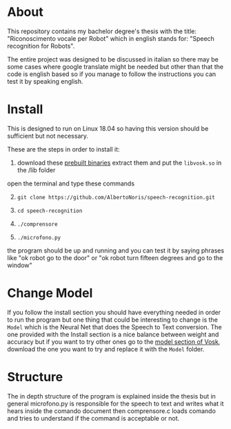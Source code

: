 # About

This repository contains my bachelor degree's thesis with the title: "Riconoscimento vocale per Robot" which in english stands for: "Speech recognition for Robots".

The entire project was designed to be discussed in italian so there may be some cases where google translate might be needed but other than that the code is english based so if you manage to follow the instructions you can test it by speaking english.


# Install
This is designed to run on Linux 18.04 so having this version should be sufficient but not necessary.

These are the steps in order to install it:

1. download these [prebuilt binaries](https://github.com/alphacep/vosk-api/releases/download/v0.3.30/vosk-linux-x86-0.3.30.zip) extract them and put the `libvosk.so` in the /lib folder

open the terminal and type these commands

2. `git clone https://github.com/AlbertoNoris/speech-recognition.git`

3. `cd speech-recognition`

4. `./comprensore`

5. `./microfono.py`

the program should be up and running and you can test it by saying phrases like "ok robot go to the door" or "ok robot turn fifteen degrees and go to the window"

# Change Model
If you follow the install section you should have everything needed in order to run the program but one thing that could be interesting to change is the `Model` which is the Neural Net that does the Speech to Text conversion.
The one provided with the Install section is a nice balance between weight and accuracy but if you want to try other ones go to the [model section of Vosk](https://alphacephei.com/vosk/models), download the one you want to try and replace it with the `Model` folder.

# Structure
The in depth structure of the program is explained inside the thesis but in general microfono.py is responsible for the speech to text and writes what it hears inside the comando document then comprensore.c loads comando and tries to understand if the command is acceptable or not.


